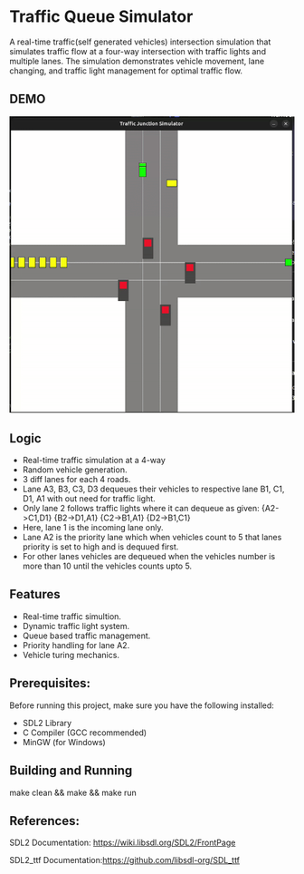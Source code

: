 # Traffic Queue Simulator

A real-time traffic(self generated vehicles) intersection simulation that simulates traffic flow at a four-way intersection with traffic lights and multiple lanes. The simulation demonstrates vehicle movement, lane changing, and traffic light management for optimal traffic flow.

## DEMO
![Traffic Simulation Demo](./assets/images/traffic.gif)

## Logic

- Real-time traffic simulation at a 4-way
- Random vehicle generation.
- 3 diff lanes for each 4 roads.
- Lane A3, B3, C3, D3 dequeues their vehicles to respective lane B1, C1, D1, A1 with out need for traffic light.
- Only lane 2 follows traffic lights where it can dequeue as given: 
{A2->C1,D1}
{B2->D1,A1}
{C2->B1,A1}
{D2->B1,C1}
- Here, lane 1 is the incoming lane only.
- Lane A2 is the priority lane which when vehicles count to 5 that lanes priority is set to high and is dequued first.
- For other lanes vehicles are dequeued when the vehicles number is more than 10 until the vehicles counts upto 5.

## Features
- Real-time traffic simultion.
- Dynamic traffic light system.
- Queue based traffic management.
- Priority handling for lane A2.
- Vehicle turing mechanics.


## Prerequisites:
Before running this project, make sure you have the following installed:

- SDL2 Library
- C Compiler (GCC recommended)
- MinGW (for Windows)


## Building and Running
make clean && make && make run


## References:
SDL2 Documentation: https://wiki.libsdl.org/SDL2/FrontPage

SDL2_ttf Documentation:https://github.com/libsdl-org/SDL_ttf
